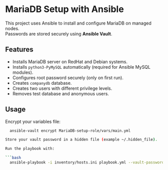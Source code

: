 # MariaDB Setup with Ansible

This project uses Ansible to install and configure MariaDB on managed nodes.  
Passwords are stored securely using **Ansible Vault**.

## Features

- Installs MariaDB server on RedHat and Debian systems.
- Installs `python3-PyMySQL` automatically (required for Ansible MySQL modules).
- Configures root password securely (only on first run).
- Creates `companydb` database.
- Creates two users with different privilege levels.
- Removes test database and anonymous users.

## Usage

Encrypt your variables file:

```bash
  ansible-vault encrypt MariaDB-setup-role/vars/main.yml

Store your vault password in a hidden file (example ~/.hidden_file).

Run the playbook with:

```bash
  ansible-playbook -i inventory/hosts.ini playbook.yml --vault-password-file ~/.hidden_file
